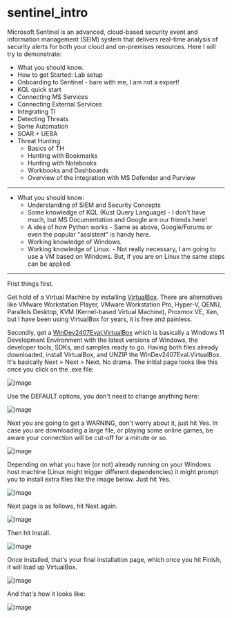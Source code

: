 # sentinel_intro
Microsoft Sentinel is an advanced, cloud-based security event and information management (SEIM) system that delivers real-time analysis of security alerts for both your cloud and on-premises resources.
Here I will try to demonstrate:
* What you should know.
* How to get Started: Lab setup
* Onboarding to Sentinel - bare with me, I am not a expert!
* KQL quick start
* Connecting MS Services
* Connecting External Services
* Integrating TI
* Detecting Threats
* Some Automation
* SOAR + UEBA
* Threat Hunting
  * Basics of TH
  * Hunting with Bookmarks
  * Hunting with Notebooks
  * Workbooks and Dashboards
  * Overview of the integration with MS Defender and Purview
********************************************************************************************************************
* What you should know:
    * Understanding of SIEM and Security Concepts
    * Some knowledge of KQL (Kust Query Language) - I don't have much, but MS Documentation and Google are our friends here!
    * A idea of how Python works - Same as above, Google/Forums or even the popular "assistent" is handy here.
    * Working knowledge of Windows.
    * Working knowledge of Linux. - Not really necessary, I am going to use a VM based on Windows. But, if you are on Linux the same steps can be applied.
********************************************************************************************************************
Frist things first. 

Get hold of a Virtual Machine by installing [VirtualBox](https://www.virtualbox.org/wiki/Downloads). 
There are alternatives like VMware Workstation Player, VMware Workstation Pro, Hyper-V, QEMU, Parallels Desktop, KVM (Kernel-based Virtual Machine), Proxmox VE, Xen, but I have been using VirtualBox for years, it is free and painless.

Secondly, get a [WinDev2407Eval.VirtualBox](https://aka.ms/windev_VM_virtualbox) which is basically a Windows 11 Development Environment with the latest versions of Windows, the developer tools, SDKs, and samples ready to go.
Having both files already downloaded, install VirtualBox, and UNZIP the WinDev2407Eval.VirtualBox.
It's basically Next > Next > Next. No drama.
The initial page looks like this once you click on the .exe file:

![image](https://github.com/user-attachments/assets/debf4ec2-8491-451f-a6fb-521983d25916)

Use the DEFAULT options, you don't need to change anything here:

![image](https://github.com/user-attachments/assets/422e89d7-a31c-4941-82a6-805d296fd65a)

Next you are going to get a WARNING, don't worry about it, just hit Yes. In case you are downloading a large file, or playing some online games, be aware your connection will be cut-off for a minute or so.

![image](https://github.com/user-attachments/assets/5295fa0b-ecbe-4352-a639-dcb5228fbabd)

Depending on what you have (or not) already running on your Windows host machine (Linux might trigger different dependencies) it might prompt you to install extra files like the image below. Just hit Yes.

![image](https://github.com/user-attachments/assets/b3df8972-d6ac-443a-be53-ca8fd3a7304a)

Next page is as follows, hit Next again.

![image](https://github.com/user-attachments/assets/1dda1232-1011-4513-afc3-eb25ac6da4cd)

Then hit Install.

![image](https://github.com/user-attachments/assets/b7ec67fe-f063-4e47-b841-544dcb9c6bde)

Once installed, that's your final installation page, which once you hit Finish, it will load up VirtualBox.

![image](https://github.com/user-attachments/assets/56d64b05-784d-4aa9-a84d-a2056581bc8f)
        
And that's how it looks like:

![image](https://github.com/user-attachments/assets/520ad62b-c404-40c6-891c-8f8da433ebe1)



